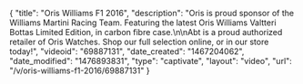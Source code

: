 {
    "title": "Oris Williams F1 2016",
    "description": "Oris is proud sponsor of the Williams Martini Racing Team. Featuring the latest Oris Williams Valtteri Bottas Limited Edition, in carbon fibre case.\n\nAbt is a proud authorized retailer of Oris Watches. Shop our full selection online, or in our store today!",
    "videoid": "69887131",
    "date_created": "1467204062",
    "date_modified": "1476893831",
    "type": "captivate",
    "layout": "video",
    "url": "\/v\/oris-williams-f1-2016\/69887131"
}